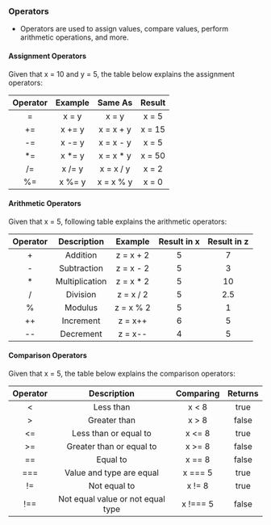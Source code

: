 ### Operators

- Operators are used to assign values, compare values, perform arithmetic operations, and more.

#### Assignment Operators

Given that x = 10 and y = 5, the table below explains the assignment operators:

| Operator | Example |  Same As   | Result |
| :------: | :-----: | :--------: | :----: |
|    =     |  x = y  |   x = y    | x = 5  |
|    +=    | x += y  | x = x + y  | x = 15 |
|    -=    | x -= y  | x = x - y  | x = 5  |
|   \*=    | x \*= y | x = x \* y | x = 50 |
|    /=    | x /= y  | x = x / y  | x = 2  |
|    %=    | x %= y  | x = x % y  | x = 0  |

#### Arithmetic Operators

Given that x = 5, following table explains the arithmetic operators:

| Operator |  Description   |  Example   | Result in x | Result in z |
| :------: | :------------: | :--------: | :---------: | :---------: |
|    +     |    Addition    | z = x + 2  |      5      |      7      |
|    -     |  Subtraction   | z = x - 2  |      5      |      3      |
|    \*    | Multiplication | z = x \* 2 |      5      |     10      |
|    /     |    Division    | z = x / 2  |      5      |     2.5     |
|    %     |    Modulus     | z = x % 2  |      5      |      1      |
|    ++    |   Increment    |  z = x++   |      6      |      5      |
|    --    |   Decrement    |  z = x--   |      4      |      5      |

#### Comparison Operators

Given that x = 5, the table below explains the comparison operators:

| Operator |            Description            | Comparing | Returns |
| :------: | :-------------------------------: | :-------: | :-----: |
|    <     |             Less than             |   x < 8   |  true   |
|    >     |           Greater than            |   x > 8   |  false  |
|    <=    |       Less than or equal to       |  x <= 8   |  true   |
|    >=    |     Greater than or equal to      |  x >= 8   |  false  |
|    ==    |             Equal to              |  x == 8   |  false  |
|   ===    |     Value and type are equal      |  x === 5  |  true   |
|    !=    |           Not equal to            |  x != 8   |  true   |
|   !==    | Not equal value or not equal type | x !=== 5  |  false  |
